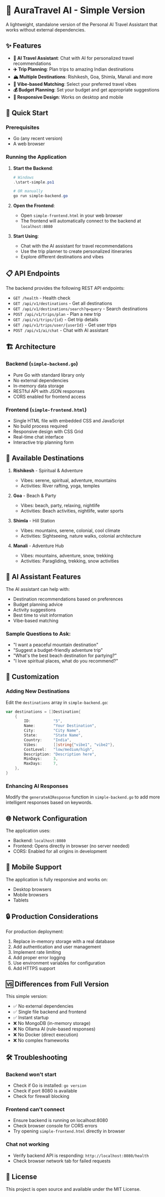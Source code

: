 # 🌟 AuraTravel AI - Simple Version

A lightweight, standalone version of the Personal AI Travel Assistant that works without external dependencies.

## ✨ Features

- **🤖 AI Travel Assistant**: Chat with AI for personalized travel recommendations
- **✈️ Trip Planning**: Plan trips to amazing Indian destinations
- **🏔️ Multiple Destinations**: Rishikesh, Goa, Shimla, Manali and more
- **🎯 Vibe-based Matching**: Select your preferred travel vibes
- **💰 Budget Planning**: Set your budget and get appropriate suggestions
- **📱 Responsive Design**: Works on desktop and mobile

## 🚀 Quick Start

### Prerequisites
- Go (any recent version)
- A web browser

### Running the Application

1. **Start the Backend**:
   ```powershell
   # Windows
   .\start-simple.ps1
   
   # OR manually
   go run simple-backend.go
   ```

2. **Open the Frontend**:
   - Open `simple-frontend.html` in your web browser
   - The frontend will automatically connect to the backend at `localhost:8080`

3. **Start Using**:
   - Chat with the AI assistant for travel recommendations
   - Use the trip planner to create personalized itineraries
   - Explore different destinations and vibes

## 📋 API Endpoints

The backend provides the following REST API endpoints:

- `GET /health` - Health check
- `GET /api/v1/destinations` - Get all destinations
- `GET /api/v1/destinations/search?q=query` - Search destinations
- `POST /api/v1/trips/plan` - Plan a new trip
- `GET /api/v1/trips/{id}` - Get trip details
- `GET /api/v1/trips/user/{userId}` - Get user trips
- `POST /api/v1/ai/chat` - Chat with AI assistant

## 🏗️ Architecture

### Backend (`simple-backend.go`)
- Pure Go with standard library only
- No external dependencies
- In-memory data storage
- RESTful API with JSON responses
- CORS enabled for frontend access

### Frontend (`simple-frontend.html`)
- Single HTML file with embedded CSS and JavaScript
- No build process required
- Responsive design with CSS Grid
- Real-time chat interface
- Interactive trip planning form

## 🎯 Available Destinations

1. **Rishikesh** - Spiritual & Adventure
   - Vibes: serene, spiritual, adventure, mountains
   - Activities: River rafting, yoga, temples

2. **Goa** - Beach & Party
   - Vibes: beach, party, relaxing, nightlife
   - Activities: Beach activities, nightlife, water sports

3. **Shimla** - Hill Station
   - Vibes: mountains, serene, colonial, cool climate
   - Activities: Sightseeing, nature walks, colonial architecture

4. **Manali** - Adventure Hub
   - Vibes: mountains, adventure, snow, trekking
   - Activities: Paragliding, trekking, snow activities

## 💬 AI Assistant Features

The AI assistant can help with:
- Destination recommendations based on preferences
- Budget planning advice
- Activity suggestions
- Best time to visit information
- Vibe-based matching

### Sample Questions to Ask:
- "I want a peaceful mountain destination"
- "Suggest a budget-friendly adventure trip"
- "What's the best beach destination for partying?"
- "I love spiritual places, what do you recommend?"

## 🔧 Customization

### Adding New Destinations
Edit the `destinations` array in `simple-backend.go`:

```go
var destinations = []Destination{
    {
        ID:          "5",
        Name:        "Your Destination",
        City:        "City Name",
        State:       "State Name",
        Country:     "India",
        Vibes:       []string{"vibe1", "vibe2"},
        CostLevel:   "low/medium/high",
        Description: "Description here",
        MinDays:     3,
        MaxDays:     7,
    },
}
```

### Enhancing AI Responses
Modify the `generateAIResponse` function in `simple-backend.go` to add more intelligent responses based on keywords.

## 🌐 Network Configuration

The application uses:
- Backend: `localhost:8080`
- Frontend: Opens directly in browser (no server needed)
- CORS: Enabled for all origins in development

## 📱 Mobile Support

The application is fully responsive and works on:
- Desktop browsers
- Mobile browsers
- Tablets

## 🔒 Production Considerations

For production deployment:
1. Replace in-memory storage with a real database
2. Add authentication and user management
3. Implement rate limiting
4. Add proper error logging
5. Use environment variables for configuration
6. Add HTTPS support

## 🆚 Differences from Full Version

This simple version:
- ✅ No external dependencies
- ✅ Single file backend and frontend
- ✅ Instant startup
- ❌ No MongoDB (in-memory storage)
- ❌ No Ollama AI (rule-based responses)
- ❌ No Docker (direct execution)
- ❌ No complex frameworks

## 🛠️ Troubleshooting

### Backend won't start
- Check if Go is installed: `go version`
- Check if port 8080 is available
- Check for firewall blocking

### Frontend can't connect
- Ensure backend is running on localhost:8080
- Check browser console for CORS errors
- Try opening `simple-frontend.html` directly in browser

### Chat not working
- Verify backend API is responding: `http://localhost:8080/health`
- Check browser network tab for failed requests

## 📄 License

This project is open source and available under the MIT License.

